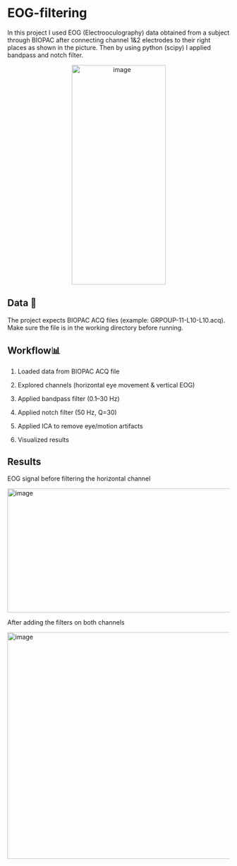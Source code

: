 # EOG-filtering

In this project I used EOG (Electrooculography) data obtained from a subject through BIOPAC after connecting channel 1&2 electrodes to their right places as shown in the picture. Then by using python (scipy) I applied bandpass and notch filter.

<p align="center">
<img width="213" height="498" alt="image" src="https://github.com/user-attachments/assets/a88fd9cc-0919-40ee-b89d-0838bf8a728c" />

## Data 📂 

The project expects BIOPAC ACQ files (example: GRPOUP-11-L10-L10.acq).
Make sure the file is in the working directory before running.

## Workflow📊

1. Loaded data from BIOPAC ACQ file

2. Explored channels (horizontal eye movement & vertical EOG)

3. Applied bandpass filter (0.1–30 Hz)

4. Applied notch filter (50 Hz, Q=30)

5. Applied ICA to remove eye/motion artifacts

6. Visualized results

## Results

EOG signal before filtering the horizontal channel  

<img width="532" height="281" alt="image" src="https://github.com/user-attachments/assets/dc4f5c10-a512-436a-ad54-0b9240c89c2a" />

After adding the filters on both channels

<img width="924" height="514" alt="image" src="https://github.com/user-attachments/assets/c0d1d56b-1ec2-4cd0-90ba-84258e6cb6d9" />



